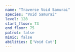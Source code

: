 ```yaml
---
name: "Traverse Void Samurai"
species: "Void Samurai"
level: 128
start_floor: 73
end_floor: 75
patrol: false
mimic: false
abilities: ['Void Cut']
---
```

